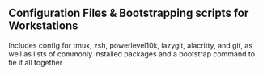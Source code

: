 ## Configuration Files & Bootstrapping scripts for Workstations

Includes config for tmux, zsh, powerlevel10k, lazygit, alacritty, and git, as well as lists of commonly installed packages and a bootstrap command to tie it all together
